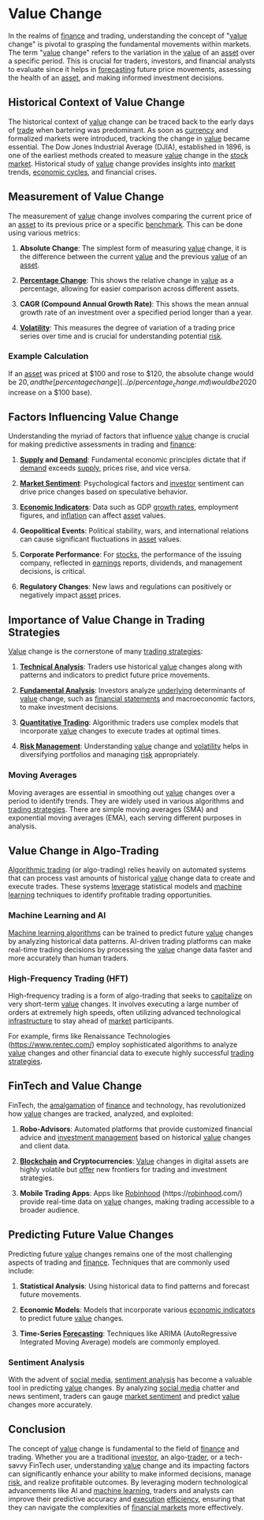 # Value Change

In the realms of [finance](../f/finance.md) and trading, understanding the concept of "[value](../v/value.md) change" is pivotal to grasping the fundamental movements within markets. The term "[value](../v/value.md) change" refers to the variation in the [value](../v/value.md) of an [asset](../a/asset.md) over a specific period. This is crucial for traders, investors, and financial analysts to evaluate since it helps in [forecasting](../f/forecasting.md) future price movements, assessing the health of an [asset](../a/asset.md), and making informed investment decisions.

## Historical Context of Value Change

The historical context of [value](../v/value.md) change can be traced back to the early days of [trade](../t/trade.md) when bartering was predominant. As soon as [currency](../c/currency.md) and formalized markets were introduced, tracking the change in [value](../v/value.md) became essential. The Dow Jones Industrial Average (DJIA), established in 1896, is one of the earliest methods created to measure [value](../v/value.md) change in the [stock market](../s/stock_market.md). Historical study of [value](../v/value.md) change provides insights into [market](../m/market.md) trends, [economic cycles](../e/economic_cycles.md), and financial crises.

## Measurement of Value Change

The measurement of [value](../v/value.md) change involves comparing the current price of an [asset](../a/asset.md) to its previous price or a specific [benchmark](../b/benchmark.md). This can be done using various metrics:

1. **Absolute Change**: The simplest form of measuring [value](../v/value.md) change, it is the difference between the current [value](../v/value.md) and the previous [value](../v/value.md) of an [asset](../a/asset.md).
   
2. **[Percentage Change](../p/percentage_change.md)**: This shows the relative change in [value](../v/value.md) as a percentage, allowing for easier comparison across different assets.
   
3. **CAGR (Compound Annual Growth Rate)**: This shows the mean annual growth rate of an investment over a specified period longer than a year.
   
4. **[Volatility](../v/volatility.md)**: This measures the degree of variation of a trading price series over time and is crucial for understanding potential [risk](../r/risk.md).

### Example Calculation

If an [asset](../a/asset.md) was priced at $100 and rose to $120, the absolute change would be $20, and the [percentage change](../p/percentage_change.md) would be 20% ($20 increase on a $100 base).

## Factors Influencing Value Change

Understanding the myriad of factors that influence [value](../v/value.md) change is crucial for making predictive assessments in trading and [finance](../f/finance.md):

1. **[Supply](../s/supply.md) and [Demand](../d/demand.md)**: Fundamental economic principles dictate that if [demand](../d/demand.md) exceeds [supply](../s/supply.md), prices rise, and vice versa.
   
2. **[Market Sentiment](../m/market_sentiment.md)**: Psychological factors and [investor](../i/investor.md) sentiment can drive price changes based on speculative behavior.
   
3. **[Economic Indicators](../e/economic_indicators.md)**: Data such as GDP [growth rates](../g/growth_rates_in_trading.md), employment figures, and [inflation](../i/inflation.md) can affect [asset](../a/asset.md) values.
   
4. **Geopolitical Events**: Political stability, wars, and international relations can cause significant fluctuations in [asset](../a/asset.md) values.
   
5. **Corporate Performance**: For [stocks](../s/stock.md), the performance of the issuing company, reflected in [earnings](../e/earnings.md) reports, dividends, and management decisions, is critical.
   
6. **Regulatory Changes**: New laws and regulations can positively or negatively impact [asset](../a/asset.md) prices.

## Importance of Value Change in Trading Strategies

[Value](../v/value.md) change is the cornerstone of many [trading strategies](../t/trading_strategies.md):

1. **[Technical Analysis](../t/technical_analysis.md)**: Traders use historical [value](../v/value.md) changes along with patterns and indicators to predict future price movements.
   
2. **[Fundamental Analysis](../f/fundamental_analysis.md)**: Investors analyze [underlying](../u/underlying.md) determinants of [value](../v/value.md) change, such as [financial statements](../f/financial_statements.md) and macroeconomic factors, to make investment decisions.
   
3. **[Quantitative Trading](../q/quantitative_trading.md)**: Algorithmic traders use complex models that incorporate [value](../v/value.md) changes to execute trades at optimal times.
   
4. **[Risk Management](../r/risk_management.md)**: Understanding [value](../v/value.md) change and [volatility](../v/volatility.md) helps in diversifying portfolios and managing [risk](../r/risk.md) appropriately.

### Moving Averages

Moving averages are essential in smoothing out [value](../v/value.md) changes over a period to identify trends. They are widely used in various algorithms and [trading strategies](../t/trading_strategies.md). There are simple moving averages (SMA) and exponential moving averages (EMA), each serving different purposes in analysis.

## Value Change in Algo-Trading

[Algorithmic trading](../a/accountability.md) (or algo-trading) relies heavily on automated systems that can process vast amounts of historical [value](../v/value.md) change data to create and execute trades. These systems [leverage](../l/leverage.md) statistical models and [machine learning](../m/machine_learning.md) techniques to identify profitable trading opportunities.

### Machine Learning and AI

[Machine learning algorithms](../m/machine_learning_algorithms_in_trading.md) can be trained to predict future [value](../v/value.md) changes by analyzing historical data patterns. AI-driven trading platforms can make real-time trading decisions by processing the [value](../v/value.md) change data faster and more accurately than human traders.

### High-Frequency Trading (HFT)

High-frequency trading is a form of algo-trading that seeks to [capitalize](../c/capitalize.md) on very short-term [value](../v/value.md) changes. It involves executing a large number of orders at extremely high speeds, often utilizing advanced technological [infrastructure](../i/infrastructure.md) to stay ahead of [market](../m/market.md) participants.

For example, firms like Renaissance Technologies (https://www.rentec.com/) employ sophisticated algorithms to analyze [value](../v/value.md) changes and other financial data to execute highly successful [trading strategies](../t/trading_strategies.md).

## FinTech and Value Change

FinTech, the [amalgamation](../a/amalgamation.md) of [finance](../f/finance.md) and technology, has revolutionized how [value](../v/value.md) changes are tracked, analyzed, and exploited:

1. **Robo-Advisors**: Automated platforms that provide customized financial advice and [investment management](../i/investment_management.md) based on historical [value](../v/value.md) changes and client data.
   
2. **[Blockchain](../b/blockchain_in_trading.md) and Cryptocurrencies**: [Value](../v/value.md) changes in digital assets are highly volatile but [offer](../o/offer.md) new frontiers for trading and investment strategies.
   
3. **Mobile Trading Apps**: Apps like [Robinhood](../r/robinhood.md) (https://[robinhood](../r/robinhood.md).com/) provide real-time data on [value](../v/value.md) changes, making trading accessible to a broader audience.

## Predicting Future Value Changes

Predicting future [value](../v/value.md) changes remains one of the most challenging aspects of trading and [finance](../f/finance.md). Techniques that are commonly used include:

1. **Statistical Analysis**: Using historical data to find patterns and forecast future movements.
   
2. **Economic Models**: Models that incorporate various [economic indicators](../e/economic_indicators.md) to predict future [value](../v/value.md) changes.
   
3. **Time-Series [Forecasting](../f/forecasting.md)**: Techniques like ARIMA (AutoRegressive Integrated Moving Average) models are commonly employed.

### Sentiment Analysis

With the advent of [social media](../s/social_media.md), [sentiment analysis](../s/sentiment_analysis.md) has become a valuable tool in predicting [value](../v/value.md) changes. By analyzing [social media](../s/social_media.md) chatter and news sentiment, traders can gauge [market sentiment](../m/market_sentiment.md) and predict [value](../v/value.md) changes more accurately.

## Conclusion

The concept of [value](../v/value.md) change is fundamental to the field of [finance](../f/finance.md) and trading. Whether you are a traditional [investor](../i/investor.md), an algo-[trader](../t/trader.md), or a tech-savvy FinTech user, understanding [value](../v/value.md) change and its impacting factors can significantly enhance your ability to make informed decisions, manage [risk](../r/risk.md), and realize profitable outcomes. By leveraging modern technological advancements like AI and [machine learning](../m/machine_learning.md), traders and analysts can improve their predictive accuracy and [execution](../e/execution.md) [efficiency](../e/efficiency.md), ensuring that they can navigate the complexities of [financial markets](../f/financial_market.md) more effectively.